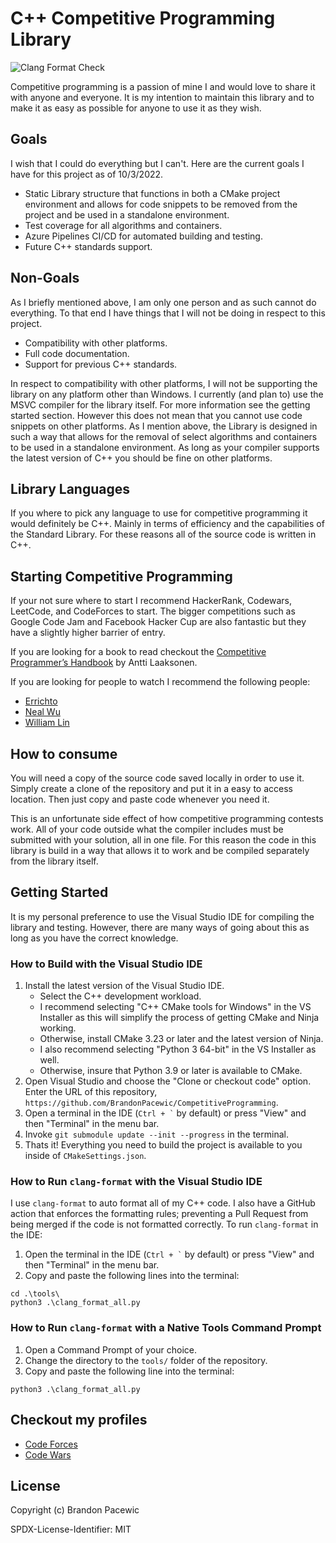 # C++ Competitive Programming Library

![Clang Format Check](https://github.com/BrandonPacewic/CompetitiveProgramming/actions/workflows/clang-format-check.yml/badge.svg?event=push)

Competitive programming is a passion of mine I and would love to share it with anyone and everyone. It is my intention
to maintain this library and to make it as easy as possible for anyone to use it as they wish.

## Goals

I wish that I could do everything but I can't. Here are the current goals I have for this project as of 10/3/2022.

- Static Library structure that functions in both a CMake project environment and allows for code snippets to be
removed from the project and be used in a standalone environment.
- Test coverage for all algorithms and containers.
- Azure Pipelines CI/CD for automated building and testing.
- Future C++ standards support.

## Non-Goals

As I briefly mentioned above, I am only one person and as such cannot do everything. To that end I have things that I
will not be doing in respect to this project.

- Compatibility with other platforms.
- Full code documentation.
- Support for previous C++ standards.

In respect to compatibility with other platforms, I will not be supporting the library on any platform other than Windows.
I currently (and plan to) use the MSVC compiler for the library itself. For more information see the getting started section.
However this does not mean that you cannot use code snippets on other platforms. As I mention above, the Library is designed
in such a way that allows for the removal of select algorithms and containers to be used in a standalone environment. As
long as your compiler supports the latest version of C++ you should be fine on other platforms.

## Library Languages

If you where to pick any language to use for competitive programming it would
definitely be C++. Mainly in terms of efficiency and the capabilities of the
Standard Library. For these reasons all of the source code is written in C++.

## Starting Competitive Programming

If your not sure where to start I recommend HackerRank, Codewars, LeetCode, and
CodeForces to start. The bigger competitions such as Google Code Jam and
Facebook Hacker Cup are also fantastic but they have a slightly higher
barrier of entry.

If you are looking for a book to read checkout the
[Competitive Programmer’s Handbook](https://cses.fi/book/book.pdf) by Antti Laaksonen.

If you are looking for people to watch I recommend the following people:

- [Errichto](https://www.youtube.com/c/Errichto)
- [Neal Wu](https://www.youtube.com/c/NealWuProgramming)
- [William Lin](https://www.youtube.com/c/WilliamLin168)

## How to consume

You will need a copy of the source code saved locally in order to use it. Simply create a clone of the repository and
put it in a easy to access location. Then just copy and paste code whenever you need it.

This is an unfortunate side effect of how competitive programming contests work. All of your code outside what the
compiler includes must be submitted with your solution, all in one file. For this reason the code in this library is
build in a way that allows it to work and be compiled separately from the library itself.

## Getting Started

It is my personal preference to use the Visual Studio IDE for compiling the library and testing. However, there are
many ways of going about this as long as you have the correct knowledge.

### How to Build with the Visual Studio IDE

1. Install the latest version of the Visual Studio IDE.
    - Select the C++ development workload.
    - I recommend selecting "C++ CMake tools for Windows" in the VS Installer as this will simplify the process of getting
CMake and Ninja working.
    - Otherwise, install CMake 3.23 or later and the latest version of Ninja.
    - I also recommend selecting "Python 3 64-bit" in the VS Installer as well.
    - Otherwise, insure that Python 3.9 or later is available to CMake.
2. Open Visual Studio and choose the "Clone or checkout code" option. Enter the URL of this repository,
`https://github.com/BrandonPacewic/CompetitiveProgramming`.
3. Open a terminal in the IDE (`` Ctrl + ` `` by default) or press "View" and then "Terminal" in the menu bar.
4. Invoke `git submodule update --init --progress` in the terminal.
5. Thats it! Everything you need to build the project is available to you inside of `CMakeSettings.json`.

### How to Run `clang-format` with the Visual Studio IDE

I use `clang-format` to auto format all of my C++ code. I also have a GitHub action that enforces the formatting rules;
preventing a Pull Request from being merged if the code is not formatted correctly. To run `clang-format` in the IDE:

1. Open the terminal in the IDE (`` Ctrl + ` `` by default) or press "View" and then "Terminal" in the menu bar.
2. Copy and paste the following lines into the terminal:

```Console
cd .\tools\
python3 .\clang_format_all.py
```

### How to Run `clang-format` with a Native Tools Command Prompt

1. Open a Command Prompt of your choice.
2. Change the directory to the `tools/` folder of the repository.
3. Copy and paste the following line into the terminal:

```Console
python3 .\clang_format_all.py
```

## Checkout my profiles

- [Code Forces](https://codeforces.com/profile/BrandonPacewic)
- [Code Wars](https://www.codewars.com/users/BrandonPacewic)

## License

Copyright (c) Brandon Pacewic

SPDX-License-Identifier: MIT
